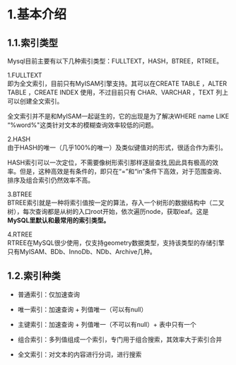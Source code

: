 # 1.基本介绍

## 1.1.索引类型

Mysql目前主要有以下几种索引类型：FULLTEXT，HASH，BTREE，RTREE。

1.FULLTEXT  
即为全文索引，目前只有MyISAM引擎支持。其可以在CREATE TABLE ，ALTER TABLE ，CREATE INDEX 使用，不过目前只有 CHAR、VARCHAR ，TEXT 列上可以创建全文索引。

全文索引并不是和MyISAM一起诞生的，它的出现是为了解决WHERE name LIKE “%word%"这类针对文本的模糊查询效率较低的问题。

2.HASH  
由于HASH的唯一（几乎100%的唯一）及类似键值对的形式，很适合作为索引。

HASH索引可以一次定位，不需要像树形索引那样逐层查找,因此具有极高的效率。但是，这种高效是有条件的，即只在“=”和“in”条件下高效，对于范围查询、排序及组合索引仍然效率不高。

3.BTREE  
BTREE索引就是一种将索引值按一定的算法，存入一个树形的数据结构中（二叉树），每次查询都是从树的入口root开始，依次遍历node，获取leaf。这是**MySQL里默认和最常用的索引类型。**

4.RTREE  
RTREE在MySQL很少使用，仅支持geometry数据类型，支持该类型的存储引擎只有MyISAM、BDb、InnoDb、NDb、Archive几种。

## 1.2.索引种类

* 普通索引：仅加速查询

* 唯一索引：加速查询 + 列值唯一（可以有null）

* 主键索引：加速查询 + 列值唯一（不可以有null）+ 表中只有一个

* 组合索引：多列值组成一个索引，专门用于组合搜索，其效率大于索引合并

* 全文索引：对文本的内容进行分词，进行搜索



